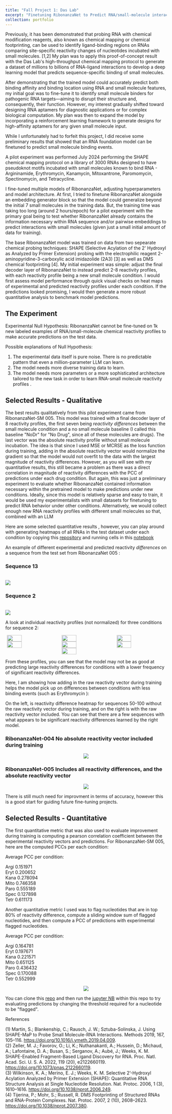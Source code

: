 ```yaml
---
title: "Fall Project 1: Das Lab"
excerpt: "Finetuning RibonanzaNet to Predict RNA/small-molecule interactions"
collection: portfolio
---
```

Previously, it has been demonstrated that probing RNA with chemical modification reagents, also known as chemical mapping or chemical footprinting, can be used to identify ligand-binding regions on RNAs comparing site-specific reactivity changes of nucleotides incubated with small molecules. [1,2] My plan was to apply this proof-of-concept result with the Das Lab's high-throughput chemical mapping protocol to generate a dataset of millions to billions of RNA-ligand interactions to develop a deep learning model that predicts sequence-specific binding of small molecules. 

After demonstrating that the trained model could accurately predict both binding affinity and binding location using RNA and small molecule features, my initial goal was to fine-tune it to identify small molecule binders for pathogenic RNA targets—aiming to disrupt their structure and, consequently, their function. However, my interest gradually shifted toward designing RNA aptamers for diagnostic applications or for complex biological computation. My plan was then to expand the model by incorporating a reinforcement learning framework to generate designs for high-affinity aptamers for any given small molecule input.

While I unfortunately had to forfeit this project, I did receive some preliminary results that showed that an RNA foundation model can be finetuned to predict small molecule binding events. 

A pilot experiment was performed July 2024 performing the SHAPE chemical mapping protocol on a library of 3000 RNAs designed to have pseudoknot motifs incubated with small molecules known to bind RNA - Argininamide, Erythromycin, Kanamycin, Mitoxantrone, Paromomycin, Spectinomycin, and Tetracycline. 

I fine-tuned multiple models of RibonanzaNet, adjusting hyperparameters and model architecture. At first, I tried to finetune RibonanzaNet alongside an embedding generator block so that the model could generalize beyond the initial 7 small molecules in the training data. But, the training time was taking too long (around 2 hours/epoch) for a pilot experiment with the primary goal being to test whether RibonanzaNet already contains the information necessary within RNA sequence and/or pairwise embeddings to predict interactions with small molecules (given just a small initial amount of data for training). 

The base RibonanzaNet model was trained on data from two sepearate chemical probing techniques: SHAPE (Selective Acylation of the 2' Hydroxyl as Analyzed by Primer Extension) probing with the electrophilic reagent 2-aminopyridine-3-carboxylic acid imidazolide (2A3) [3] as well as DMS chemical footprinting [4]. My initial experiment was simple: adjust the final decoder layer of RibonanzaNet to instead predict 2-8 reactivity profiles, with each reactivity profile being a new small molecule condition. I would first assess model performance through quick visual checks on heat maps of experimental and predicted reactivity profiles under each condition. If the predictions looked promising, I would then generate a more robust quantitative analysis to benchmark model predictions. 

## The Experiment 

Experimental Null Hypothesis: RibonanzaNet cannot be fine-tuned on 1k new labeled examples of RNA/small-molecule chemical reactivity profiles to make accurate predictions on the test data. 

Possible explanations of Null Hypothesis: 

1) The experimental data itself is pure noise. There is no predictable pattern that even a million-parameter LLM can learn.   
2) The model needs more diverse training data to learn.   
3) The model needs more parameters or a more sophisticated architecture tailored to the new task in order to learn RNA-small molecule reactivity profiles .   

## Selected Results - Qualitative 

The best results qualitatively from this pilot experiment came from RibonanzaNet-SM 005. This model was trained with a final decoder layer of 8 reactivity profiles, the first seven being *reactivity differences* between the small molecule condition and a no small molecule baseline (I called this baseline "NoDr" for "No Drug", since all of these molecules are drugs). The last vector was the absolute reactivity profile without small molecule incubation. The idea is that since I used MSE or MCRSE as the loss function during training, adding in the absolute reactivity vector would normalize the gradient so that the model would not overfit to the data with the largest magnitude of reactivity differences. However, as you will see with my quantitative results, this still became a problem as there was a direct correlation in magnitude of reactivity differences with the PCC of predictions under each drug condition. But again, this was just a preliminary experiment to evaluate whether RibonanzaNet contained information necessary within the pretrained model to make predictions under new conditions. Ideally, since this model is relatively sparse and easy to train, it would be used my experimentalists with small datasets for finetuning to predict RNA behavior under other conditions. Alternatively, we would collect enough new RNA reactivity profiles with different small molecules so that, combined with an LLM 

Here are some selected quantitative results , however, you can play around with generating heatmaps of all RNAs in the test dataset under each condition by copying this [repository](https://github.com/georgiagracetully/georgiagracetully.github.io/tree/master/notebooks/sm_data) and running cells in this [notebook](https://github.com/georgiagracetully/georgiagracetully.github.io/blob/master/notebooks/sm_data/Selected_RibonanzaNet_SM_Qualitative_Heat_Maps.ipynb)

An example of different experimental and predicted reactivity *differences* on a sequence from the test set from RibonanzaNet 005 : 

### Sequence 13
<br/><img src='/images/normalized_005_sequence_13.png'>

### Sequence 2 
<br/><img src='/images/normalized_005_sequence_2.png'>

A look at individual reactivity profiles (not normalized) for three conditions for sequence 2: 

<div style="display: flex; justify-content: center; gap: 20px;">
  <img src="/images/mito_005_sequence_2.png" style="width: 30%;">
  <img src="/images/kana_005_sequence_2.png" style="width: 30%;">
  <img src="/images/tetr_005_sequence_2.png" style="width: 30%;">
</div>

<div style="display: flex; justify-content: center; gap: 20px;">
  <img src="/images/spec_005_sequence_2.png" style="width: 30%;">
  <img src="/images/eryt_005_sequence_2.png" style="width: 30%;">
  <img src="/images/paro_005_sequence_2.png" style="width: 30%;">
</div>

<div style="display: flex; justify-content: center; gap: 20px;">
  <img src="/images/argi_005_sequence_2.png" style="width: 30%;">
</div>

From these profiles, you can see that the model may not be as good at predicting large reactivity differences for conditions with a lower frequency of significant reactivity differences. 

Here, I am showing how adding in the raw reactivity vector during training helps the model pick up on differences between conditions with less binding events (such as Erythromycin ): 

On the left, is reactivity difference heatmap for sequences 50-100 without the raw reactivity vector during training, and on the right is with the raw reactivity vector included. You can see that there are a few sequences with what appears to be significant reactivity differences learned by the right model. 

### RibonanzaNet-004 No absolute reactivity vector included during training

<div style="display: flex; justify-content: center; gap: 20px;">
  <img src="/images/eryt_qual_004.png">
</div>

### RibonanzaNet-005 Includes all reactivity differences, and the absolute reactivity vector 

<div style="display: flex; justify-content: center; gap: 20px;">
  <img src="/images/eryt_qual_005.png">
</div>

There is still much need for improvment in terms of accuracy, however this is a good start for guiding future fine-tuning projects. 

## Selected Results - Quantitative 

The first quantitative metric that was also used to evaluate improvement during training is computing a pearson correlation coefficient between the experimental reactivity vectors and predictions. For RibonanzaNet-SM 005, here are the computed PCCs per each condition: 


Average PCC per condition:

Argi    0.151971  
Eryt    0.200652  
Kana    0.278094  
Mito    0.746358  
Paro    0.555189  
Spec    0.127898  
Tetr    0.611173  

Another quantitative metric I used was to flag nucleotides that are in top 80% of reactivity difference, compute a sliding window sum of flagged nucleotides, and then compute a PCC of predictions with experimental flagged nucleotides. 

Average PCC per condition:

Argi    0.164781  
Eryt    0.197671  
Kana    0.221571  
Mito    0.651125  
Paro    0.436432  
Spec    0.170088  
Tetr    0.552999  


<div style="display: flex; justify-content: center; gap: 20px;">
  <img src="/images/quant_analysis.png">
</div>

You can clone this [repo](https://github.com/georgiagracetully/georgiagracetully.github.io/tree/master/notebooks/sm_data) and then run the [jupyter NB](https://github.com/georgiagracetully/georgiagracetully.github.io/blob/master/notebooks/sm_data/Selected_Plots_RibonanzaNet_SM_Quantitative_Data_Analysis.ipynb) within this repo to try evaluating predictions by changing the threshold required for a nucleotide to be "flagged". 


References  

(1)	Martin, S.; Blankenship, C.; Rausch, J. W.; Sztuba-Solinska, J. Using SHAPE-MaP to Probe Small Molecule-RNA Interactions. Methods 2019, 167, 105–116. https://doi.org/10.1016/j.ymeth.2019.04.009.  
(2)	Zeller, M. J.; Favorov, O.; Li, K.; Nuthanakanti, A.; Hussein, D.; Michaud, A.; Lafontaine, D. A.; Busan, S.; Serganov, A.; Aubé, J.; Weeks, K. M. SHAPE-Enabled Fragment-Based Ligand Discovery for RNA. Proc. Natl. Acad. Sci. U. S. A. 2022, 119 (20), e2122660119. https://doi.org/10.1073/pnas.2122660119.  
(3)	Wilkinson, K. A.; Merino, E. J.; Weeks, K. M. Selective 2’-Hydroxyl Acylation Analyzed by Primer Extension (SHAPE): Quantitative RNA Structure Analysis at Single Nucleotide Resolution. Nat. Protoc. 2006, 1 (3), 1610–1616. https://doi.org/10.1038/nprot.2006.249.  
(4)	Tijerina, P.; Mohr, S.; Russell, R. DMS Footprinting of Structured RNAs and RNA-Protein Complexes. Nat. Protoc. 2007, 2 (10), 2608–2623. https://doi.org/10.1038/nprot.2007.380.  






